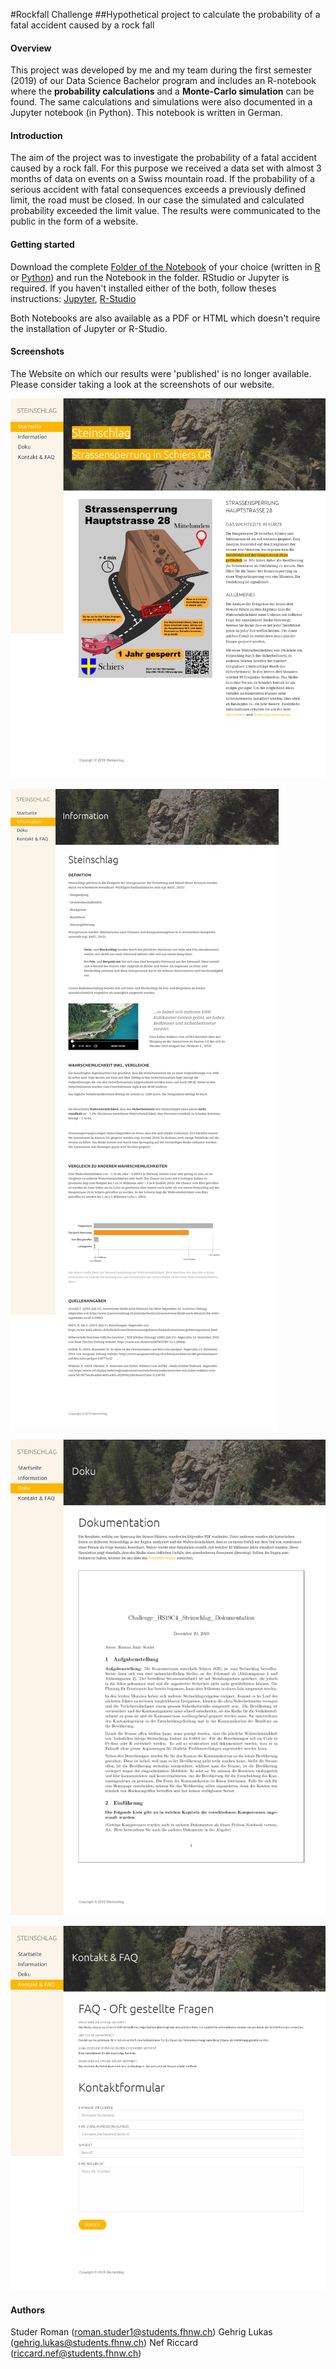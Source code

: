 #Rockfall Challenge
##Hypothetical project to calculate the probability of a fatal accident caused by a rock fall
#### Overview
This project was developed by me and my team during the first semester (2019) of our Data Science Bachelor program and includes an R-notebook where the **probability calculations** and a **Monte-Carlo simulation** can be found. The same calculations and simulations were also documented in a Jupyter notebook (in Python). This notebook is written in German.

#### Introduction
The aim of the project was to investigate the probability of a fatal accident caused by a rock fall. For this purpose we received a data set with almost 3 months of data on events on a Swiss mountain road. If the probability of a serious accident with fatal consequences exceeds a previously defined limit, the road must be closed. In our case the simulated and calculated probability exceeded the limit value. The results were communicated to the public in the form of a website. 

#### Getting started
Download the complete [Folder of the Notebook](https://github.com/roman-studer/fhnw-ds-hs2019-rockfall/tree/master/Notebooks) of your choice (written in [R](https://github.com/roman-studer/fhnw-ds-hs2019-rockfall/tree/master/Notebooks/Studer_Roman_HS19C4_RStudio) or [Python](https://github.com/roman-studer/fhnw-ds-hs2019-rockfall/tree/master/Notebooks/Studer_Roman_HS19C4_Python)) and run the Notebook in the folder.
RStudio or Jupyter is required. If you haven't installed either of the both, follow theses instructions: [Jupyter](https://jupyter.readthedocs.io/en/latest/install.html), [R-Studio](https://rstudio.com/products/rstudio/download/)

Both Notebooks are also available as a PDF or HTML which doesn't require the installation of Jupyter or R-Studio.

#### Screenshots
The Website on which our results were 'published' is no longer available.
Please consider taking a look at the screenshots of our website.

![Homepage](Website/Screenshots/Studer_Roman_HS19C4_Website_Startseite.png "Homepage")

![Information](Website/Screenshots/Studer_Roman_HS19C4_Website_Information.png "Information")

![Documentation](Website/Screenshots/Studer_Roman_HS19C4_Website_Dokumentation.png "Documentation")

![Contact](Website/Screenshots/Studer_Roman_HS19C4_Website_Kontakt_und_FAQ.png "Contact")

#### Authors
Studer Roman (roman.studer1@students.fhnw.ch)
Gehrig Lukas (gehrig.lukas@students.fhnw.ch)
Nef Riccard  (riccard.nef@students.fhnw.ch)  
